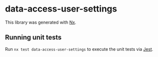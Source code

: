 # data-access-user-settings

This library was generated with [Nx](https://nx.dev).

## Running unit tests

Run `nx test data-access-user-settings` to execute the unit tests via [Jest](https://jestjs.io).
